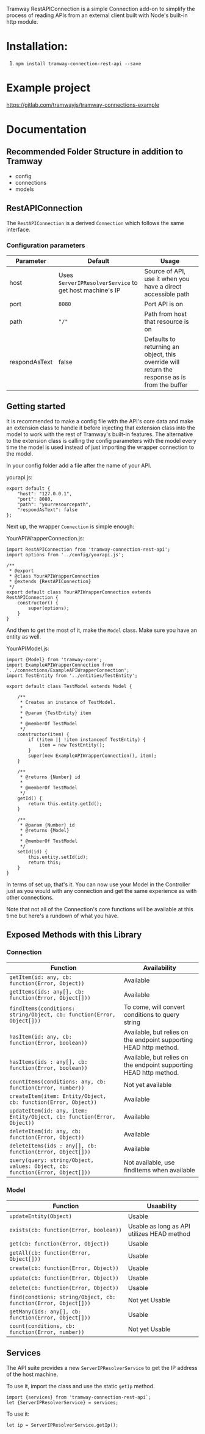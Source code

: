 Tramway RestAPIConnection is a simple Connection add-on to simplify the process of reading APIs from an external client built with Node's built-in http module.

# Installation:
1. `npm install tramway-connection-rest-api --save`

# Example project
https://gitlab.com/tramwayjs/tramway-connections-example

# Documentation

## Recommended Folder Structure in addition to Tramway
- config
- connections
- models

## RestAPIConnection
The `RestAPIConnection` is a derived `Connection` which follows the same interface.

### Configuration parameters
| Parameter | Default | Usage |
| --- | --- | --- |
| host | Uses `ServerIPResolverService` to get host machine's IP | Source of API, use it when you have a direct accessible path |
| port | `8080` | Port API is on |
| path | `"/"` | Path from host that resource is on |
| respondAsText | false | Defaults to returning an object, this override will return the response as is from the buffer |

## Getting started
It is recommended to make a config file with the API's core data and make an extension class to handle it before injecting that extension class into the model to work with the rest of Tramway's built-in features. The alternative to the extension class is calling the config parameters with the model every time the model is used instead of just importing the wrapper connection to the model.

In your config folder add a file after the name of your API.

yourapi.js:
```
export default {
    "host": "127.0.0.1",
    "port": 8080,
    "path": "yourresourcepath",
    "respondAsText": false
};
```

Next up, the wrapper `Connection` is simple enough:

YourAPIWrapperConnection.js:
```
import RestAPIConnection from 'tramway-connection-rest-api';
import options from '../config/yourapi.js';

/**
 * @export
 * @class YourAPIWrapperConnection
 * @extends {RestAPIConnection}
 */
export default class YourAPIWrapperConnection extends RestAPIConnection {
    constructor() {
        super(options);
    }
}
```

And then to get the most of it, make the `Model` class. Make sure you have an entity as well.

YourAPIModel.js:
```
import {Model} from 'tramway-core';
import ExampleAPIWrapperConnection from '../connections/ExampleAPIWrapperConnection';
import TestEntity from '../entities/TestEntity';

export default class TestModel extends Model {

    /**
     * Creates an instance of TestModel.
     * 
     * @param {TestEntity} item
     * 
     * @memberOf TestModel
     */
    constructor(item) {
        if (!item || !item instanceof TestEntity) {
            item = new TestEntity();
        }
        super(new ExampleAPIWrapperConnection(), item);
    }

    /**
     * @returns {Number} id
     * 
     * @memberOf TestModel
     */
    getId() {
        return this.entity.getId();
    }

    /**
     * @param {Number} id
     * @returns {Model}
     * 
     * @memberOf TestModel
     */
    setId(id) {
        this.entity.setId(id);
        return this;
    }
}
```

In terms of set up, that's it. You can now use your Model in the Controller just as you would with any connection and get the same experience as with other connections.

Note that not all of the Connection's core functions will be available at this time but here's a rundown of what you have.

## Exposed Methods with this Library

### Connection

| Function | Availability |
| ----- | ----- |
| ```getItem(id: any, cb: function(Error, Object))``` | Available |
| ```getItems(ids: any[], cb: function(Error, Object[]))``` | Available |
| ```findItems(conditions: string/Object, cb: function(Error, Object[]))``` | To come, will convert conditions to query string |
| ```hasItem(id: any, cb: function(Error, boolean))``` | Available, but relies on the endpoint supporting HEAD http method. |
| ```hasItems(ids : any[], cb: function(Error, boolean))``` | Available, but relies on the endpoint supporting HEAD http method. |
| ```countItems(conditions: any, cb: function(Error, number))``` | Not yet available |
| ```createItem(item: Entity/Object, cb: function(Error, Object))``` | Available |
| ```updateItem(id: any, item: Entity/Object, cb: function(Error, Object))``` | Available |
| ```deleteItem(id: any, cb: function(Error, Object))``` | Available |
| ```deleteItems(ids : any[], cb: function(Error, Object[]))``` | Available |
| ```query(query: string/Object, values: Object, cb: function(Error, Object[]))``` | Not available, use findItems when available |

### Model

| Function | Usaability |
| --- | --- |
| ```updateEntity(Object)``` | Usable |
| ```exists(cb: function(Error, boolean))``` | Usable as long as API utilizes HEAD method |
| ```get(cb: function(Error, Object))``` | Usable |
| ```getAll(cb: function(Error, Object[]))``` | Usable |
| ```create(cb: function(Error, Object))``` | Usable |
| ```update(cb: function(Error, Object))``` | Usable |
| ```delete(cb: function(Error, Object))``` | Usable |
| ```find(condtions: string/Object, cb: function(Error, Object[]))``` | Not yet Usable |
| ```getMany(ids: any[], cb: function(Error, Object[]))``` | Usable |
| ```count(conditions, cb: function(Error, number))``` | Not yet Usable |

## Services
The API suite provides a new `ServerIPResolverService` to get the IP address of the host machine. 

To use it, import the class and use the static `getIp` method.

```
import {services} from 'tramway-connection-rest-api`;
let {ServerIPResolverService} = services;
```

To use it:

```
let ip = ServerIPResolverService.getIp();
```